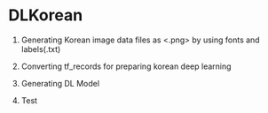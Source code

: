 # DLKorean

1. Generating Korean image data files as <.png> by using fonts and labels(.txt)

2. Converting tf_records for preparing korean deep learning

3. Generating DL Model

4. Test

